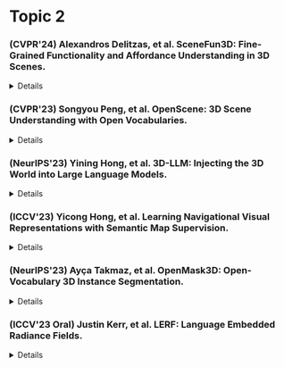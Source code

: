 # Topic 2  

### (CVPR'24) Alexandros Delitzas, et al. SceneFun3D: Fine-Grained Functionality and Affordance Understanding in 3D Scenes.    

<details>
  <ul>
    <li>Summary: The authors propose a #D scene understanding(3D semantic and instance segmentation) indoor dataset. We can use this dataset for 3 tasks: (1) <b>Functionality segmentation</b>: given an input point cloud, the task is to predic the instance masks and affordance label, (2) <b>Task-drivenaffordance grounding</b>: given an input point cloud and a task description D (e.g., “open the door”, “turn on the ceiling light”), the goal is to predict the instance mask of the functional interactive element and the affordance label. , and (3) <b>Motion estimation</b>. </li>  
  </ul>
</details>

### (CVPR'23) Songyou Peng, et al. OpenScene: 3D Scene Understanding with Open Vocabularies.  

<details>
  <ul>
    <li>Summary: OpenScene is a zero-shot approach to 3D scene understanding that co-embeds dense 3D point features wuth image pixels and text. The authors are inspired from the CLIP. They propose a CLIP feature space co-embed with 3D geometry and 2D image with text.</li>
  </ul>
</details>

### (NeurIPS'23) Yining Hong, et al. 3D-LLM: Injecting the 3D World into Large Language Models.  

<details>
  <ul>
    <li>Summary: </li>  
    <li>Relation to prior work: </li>  
    <li>Strengths: </li>
    <li>Weaknesses: </li>
    <li>Future work: </li>
  </ul>
</details>

### (ICCV'23) Yicong Hong, et al. Learning Navigational Visual Representations with Semantic Map Supervision.  

<details>
  <ul>
    <li>Summary: </li>  
    <li>Relation to prior work: </li>  
    <li>Strengths: </li>
    <li>Weaknesses: </li>
    <li>Future work: </li>
  </ul>
</details>

### (NeurIPS'23) Ayça Takmaz, et al. OpenMask3D: Open-Vocabulary 3D Instance Segmentation.  

<details>
  <ul>
    <li>Summary: </li>  
    <li>Relation to prior work: </li>  
    <li>Strengths: </li>
    <li>Weaknesses: </li>
    <li>Future work: </li>
  </ul>
</details>

### (ICCV'23 Oral) Justin Kerr, et al. LERF: Language Embedded Radiance Fields.  

<details>
  <ul>
    <li>Summary: </li>  
    <li>Relation to prior work: </li>  
    <li>Strengths: </li>
    <li>Weaknesses: </li>
    <li>Future work: </li>
  </ul>
</details>
